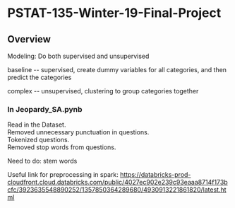 # PSTAT-135-Winter-19-Final-Project


## Overview 

Modeling:
Do both supervised and unsupervised 

baseline -- supervised, create dummy variables for all categories, and then predict the categories

complex -- unsupervised, clustering to group categories together




### In Jeopardy_SA.pynb
Read in the Dataset.   
Removed unnecessary punctuation in questions.   
Tokenized questions.   
Removed stop words from questions.   

Need to do:
stem words

Useful link for preprocessing in spark: https://databricks-prod-cloudfront.cloud.databricks.com/public/4027ec902e239c93eaaa8714f173bcfc/3923635548890252/1357850364289680/4930913221861820/latest.html





